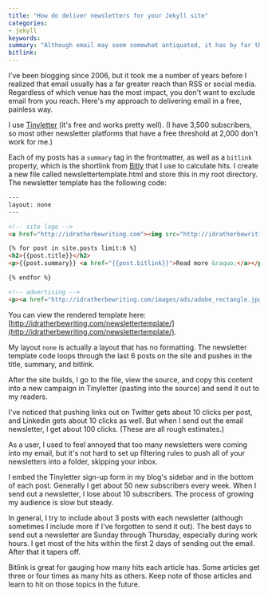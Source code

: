 ```yaml
---
title: "How do deliver newsletters for your Jekyll site"
categories:
- jekyll
keywords: 
summary: "Although email may seem somewhat antiquated, it has by far the greatest reach of any communication method. If you have a Jekyll-based site, here's an easy approach to sending out an email newsletter. This approach involves using a for loop to get a summary of your latest posts and then pushing them into simple HTML formatting that you can paste into Tinyletter's template."
bitlink: 
---
```


I've been blogging since 2006, but it took me a number of years before I realized that email usually has a far greater reach than RSS or social media. Regardless of which venue has the most impact, you don't want to exclude email from you reach. Here's my approach to delivering email in a free, painless way.

I use [Tinyletter](http://tinyletter.com/) (it's free and works pretty well). (I have 3,500 subscribers, so most other newsletter platforms that have a free threshold at 2,000 don't work for me.)

Each of my posts has a `summary` tag in the frontmatter, as well as a `bitlink` property, which is the shortlink from [Bitly](https://bitly.com/) that I use to calculate hits. I create a new file called newslettertemplate.html and store this in my root directory. The newsletter template has the following code: 

```html
---
layout: none
---

<!-- site logo -->
<a href="http://idratherbewriting.com"><img src="http://idratherbewriting.com/images/idratherbewriting-site-logo.png"></a>

{% for post in site.posts limit:6 %}
<h2>{{post.title}}</h2>
<p>{{post.summary}} <a href="{{post.bitlink}}">Read more &raquo;</a></p>

{% endfor %}

<!-- advertising -->
<p><a href="http://idratherbewriting.com/images/ads/adobe_rectangle.jpg"><img src="http://idratherbewriting.com/images/ads/adobe_rectangle.jpg"></p></a>

```

You can view the rendered template here: [http://idratherbewriting.com/newslettertemplate/](http://idratherbewriting.com/newslettertemplate/).

My layout `none` is actually a layout that has no formatting. The newsletter template code loops through the last 6 posts on the site and pushes in the title, summary, and bitlink. 

After the site builds, I go to the file, view the source, and copy this content into a new campaign in Tinyletter (pasting into the source) and send it out to my readers.

I've noticed that pushing links out on Twitter gets about 10 clicks per post, and Linkedin gets about 10 clicks as well. But when I send out the email newsletter, I get about 100 clicks. (These are all rough estimates.)

As a user, I used to feel annoyed that too many newsletters were coming into my email, but it's not hard to set up filtering rules to push all of your newsletters into a folder, skipping your inbox.

I embed the Tinyletter sign-up form in my blog's sidebar and in the bottom of each post. Generally I get about 50 new subscribers every week. When I send out a newsletter, I lose about 10 subscribers. The process of growing my audience is slow but steady.

In general, I try to include about 3 posts with each newsletter (although sometimes I include more if I've forgotten to send it out). The best days to send out a newsletter are Sunday through Thursday, especially during work hours. I get most of the hits within the first 2 days of sending out the email. After that it tapers off.

Bitlink is great for gauging how many hits each article has. Some articles get three or four times as many hits as others. Keep note of those articles and learn to hit on those topics in the future.



